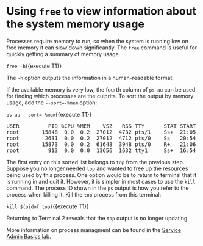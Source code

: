 # Using `free` to view information about the system memory usage

Processes require memory to run, so when the system is running low on free
memory it can slow down significantly. The `free` command is useful for quickly
getting a summary of memory usage.

`free -h`{{execute T1}}

The `-h` option outputs the information in a human-readable format.

If the available memory is very low, the fourth column of `ps au` can be
used for finding which processes are the culprits. To sort the output by
memory usage, add the `--sort=-%mem` option:

`ps au --sort=-%mem`{{execute T1}}

<pre class=file>
USER         PID %CPU %MEM    VSZ   RSS TTY      STAT START   TIME COMMAND
root       15848  0.0  0.2  27012  4732 pts/1    Ss+  21:05   0:00 -bash
root        2631  0.0  0.2  27012  4712 pts/0    Ss   20:54   0:00 -bash
root       15873  0.0  0.2  61648  3948 pts/0    R+   21:06   0:00 ps -au --sort=-%mem
root         913  0.0  0.0  13656  1632 tty1     Ss+  16:54   0:00 /sbin/agetty -o -p -- \u --noclear tty1 linux
</pre>

The first entry on this sorted list belongs to `top` from the previous step.
Suppose you no longer needed `top` and wanted to free up the resources being
used by this process. One option would be to return to terminal that it is
running in and quit it. However, it is simpler in most cases to use the `kill`
command. The process ID shown in the `ps` output is how you refer to the process
when killing it. Kill the `top` process from this terminal:

`kill $(pidof top)`{{execute T1}}

Returning to Terminal 2 reveals that the `top` output is no longer updating. 


More information on process managment can be found in the [Service Admin Basics lab](https://lab.redhat.com/service-admin).
